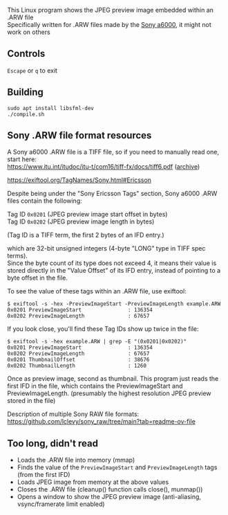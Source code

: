 This Linux program shows the JPEG preview image embedded within an .ARW file\
Specifically written for .ARW files made by the [Sony a6000](https://en.wikipedia.org/wiki/Sony_%CE%B16000), it might not work on others

## Controls
`Escape` or `q` to exit

## Building
```console
sudo apt install libsfml-dev
./compile.sh
```

## Sony .ARW file format resources
A Sony a6000 .ARW file is a TIFF file, so if you need to manually read one, start here:\
https://www.itu.int/itudoc/itu-t/com16/tiff-fx/docs/tiff6.pdf ([archive](https://web.archive.org/web/20240926225851/https://www.itu.int/itudoc/itu-t/com16/tiff-fx/docs/tiff6.pdf))

https://exiftool.org/TagNames/Sony.html#Ericsson

Despite being under the "Sony Ericsson Tags" section, Sony a6000 .ARW files contain the following:

Tag ID `0x0201` (JPEG preview image start offset in bytes)\
Tag ID `0x0202` (JPEG preview image length in bytes)

(Tag ID is a TIFF term, the first 2 bytes of an IFD entry.)

which are 32-bit unsigned integers (4-byte "LONG" type in TIFF spec terms).\
Since the byte count of its type does not exceed 4, it means their value is stored directly in the "Value Offset" of its IFD entry, instead of pointing to a byte offset in the file.

To see the value of these tags within an .ARW file, use exiftool:
```console
$ exiftool -s -hex -PreviewImageStart -PreviewImageLength example.ARW
0x0201 PreviewImageStart               : 136354
0x0202 PreviewImageLength              : 67657
```

If you look close, you'll find these Tag IDs show up twice in the file:
```console
$ exiftool -s -hex example.ARW | grep -E "(0x0201|0x0202)"
0x0201 PreviewImageStart               : 136354
0x0202 PreviewImageLength              : 67657
0x0201 ThumbnailOffset                 : 38676
0x0202 ThumbnailLength                 : 1260
```
Once as preview image, second as thumbnail. This program just reads the first IFD in the file, which contains the PreviewImageStart and PreviewImageLength. (presumably the highest resolution JPEG preview stored in the file)

Description of multiple Sony RAW file formats:\
https://github.com/lclevy/sony_raw/tree/main?tab=readme-ov-file

## Too long, didn't read
- Loads the .ARW file into memory (mmap)
- Finds the value of the `PreviewImageStart` and `PreviewImageLength` tags (from the first IFD)
- Loads JPEG image from memory at the above values
- Closes the .ARW file (cleanup() function calls close(), munmap())
- Opens a window to show the JPEG preview image (anti-aliasing, vsync/framerate limit enabled)
